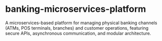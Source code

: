 # banking-microservices-platform
A microservices-based platform for managing physical banking channels (ATMs, POS terminals, branches) and customer operations, featuring secure APIs, asynchronous communication, and modular architecture.
